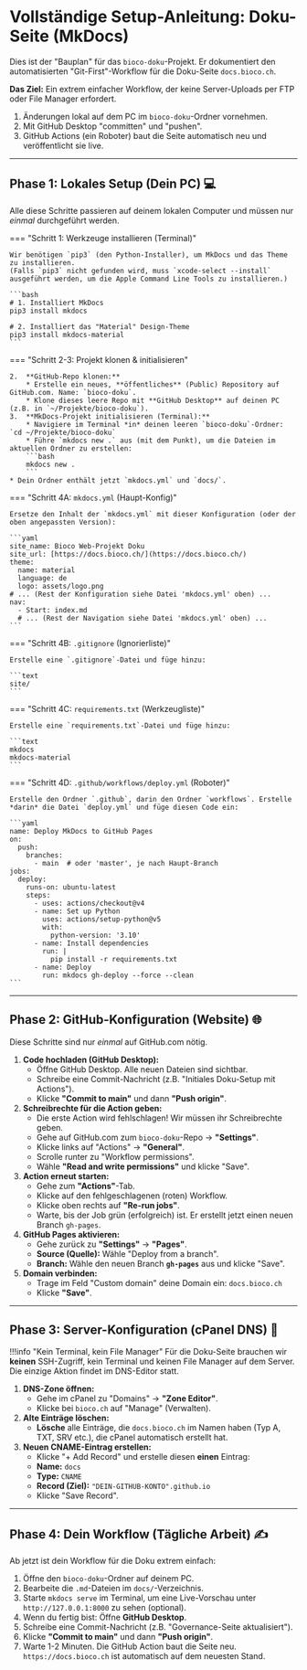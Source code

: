 # Vollständige Setup-Anleitung: Doku-Seite (MkDocs)

Dies ist der "Bauplan" für das `bioco-doku`-Projekt. Er dokumentiert den automatisierten "Git-First"-Workflow für die Doku-Seite `docs.bioco.ch`.

**Das Ziel:** Ein extrem einfacher Workflow, der keine Server-Uploads per FTP oder File Manager erfordert.
1.  Änderungen lokal auf dem PC im `bioco-doku`-Ordner vornehmen.
2.  Mit GitHub Desktop "committen" und "pushen".
3.  GitHub Actions (ein Roboter) baut die Seite automatisch neu und veröffentlicht sie live.

---

## Phase 1: Lokales Setup (Dein PC) 💻

Alle diese Schritte passieren auf deinem lokalen Computer und müssen nur *einmal* durchgeführt werden.

=== "Schritt 1: Werkzeuge installieren (Terminal)"

    Wir benötigen `pip3` (den Python-Installer), um MkDocs und das Theme zu installieren.
    (Falls `pip3` nicht gefunden wird, muss `xcode-select --install` ausgeführt werden, um die Apple Command Line Tools zu installieren.)
    
    ```bash
    # 1. Installiert MkDocs
    pip3 install mkdocs

    # 2. Installiert das "Material" Design-Theme
    pip3 install mkdocs-material
    ```

=== "Schritt 2-3: Projekt klonen & initialisieren"

    2.  **GitHub-Repo klonen:**
        * Erstelle ein neues, **öffentliches** (Public) Repository auf GitHub.com. Name: `bioco-doku`.
        * Klone dieses leere Repo mit **GitHub Desktop** auf deinen PC (z.B. in `~/Projekte/bioco-doku`).
    3.  **MkDocs-Projekt initialisieren (Terminal):**
        * Navigiere im Terminal *in* deinen leeren `bioco-doku`-Ordner: `cd ~/Projekte/bioco-doku`
        * Führe `mkdocs new .` aus (mit dem Punkt), um die Dateien im aktuellen Ordner zu erstellen:
        ```bash
        mkdocs new .
        ```
    * Dein Ordner enthält jetzt `mkdocs.yml` und `docs/`.

=== "Schritt 4A: `mkdocs.yml` (Haupt-Konfig)"

    Ersetze den Inhalt der `mkdocs.yml` mit dieser Konfiguration (oder der oben angepassten Version):

    ```yaml
    site_name: Bioco Web-Projekt Doku
    site_url: [https://docs.bioco.ch/](https://docs.bioco.ch/)
    theme:
      name: material
      language: de
      logo: assets/logo.png
    # ... (Rest der Konfiguration siehe Datei 'mkdocs.yml' oben) ...
    nav:
      - Start: index.md
      # ... (Rest der Navigation siehe Datei 'mkdocs.yml' oben) ...
    ```

=== "Schritt 4B: `.gitignore` (Ignorierliste)"

    Erstelle eine `.gitignore`-Datei und füge hinzu:
    
    ```text
    site/
    ```

=== "Schritt 4C: `requirements.txt` (Werkzeugliste)"

    Erstelle eine `requirements.txt`-Datei und füge hinzu:
    
    ```text
    mkdocs
    mkdocs-material
    ```

=== "Schritt 4D: `.github/workflows/deploy.yml` (Roboter)"

    Erstelle den Ordner `.github`, darin den Ordner `workflows`. Erstelle *darin* die Datei `deploy.yml` und füge diesen Code ein:

    ```yaml
    name: Deploy MkDocs to GitHub Pages
    on:
      push:
        branches:
          - main  # oder 'master', je nach Haupt-Branch
    jobs:
      deploy:
        runs-on: ubuntu-latest
        steps:
          - uses: actions/checkout@v4
          - name: Set up Python
            uses: actions/setup-python@v5
            with:
              python-version: '3.10'
          - name: Install dependencies
            run: |
              pip install -r requirements.txt
          - name: Deploy
            run: mkdocs gh-deploy --force --clean
    ```

---

## Phase 2: GitHub-Konfiguration (Website) 🌐

Diese Schritte sind nur *einmal* auf GitHub.com nötig.

1.  **Code hochladen (GitHub Desktop):**
    * Öffne GitHub Desktop. Alle neuen Dateien sind sichtbar.
    * Schreibe eine Commit-Nachricht (z.B. "Initiales Doku-Setup mit Actions").
    * Klicke **"Commit to main"** und dann **"Push origin"**.
2.  **Schreibrechte für die Action geben:**
    * Die erste Action wird fehlschlagen! Wir müssen ihr Schreibrechte geben.
    * Gehe auf GitHub.com zum `bioco-doku`-Repo -> **"Settings"**.
    * Klicke links auf "Actions" -> **"General"**.
    * Scrolle runter zu "Workflow permissions".
    * Wähle **"Read and write permissions"** und klicke "Save".
3.  **Action erneut starten:**
    * Gehe zum **"Actions"**-Tab.
    * Klicke auf den fehlgeschlagenen (roten) Workflow.
    * Klicke oben rechts auf **"Re-run jobs"**.
    * Warte, bis der Job grün (erfolgreich) ist. Er erstellt jetzt einen neuen Branch `gh-pages`.
4.  **GitHub Pages aktivieren:**
    * Gehe zurück zu **"Settings"** -> **"Pages"**.
    * **Source (Quelle):** Wähle "Deploy from a branch".
    * **Branch:** Wähle den neuen Branch **`gh-pages`** aus und klicke "Save".
5.  **Domain verbinden:**
    * Trage im Feld "Custom domain" deine Domain ein: `docs.bioco.ch`
    * Klicke **"Save"**.

---

## Phase 3: Server-Konfiguration (cPanel DNS) 📡

!!!info "Kein Terminal, kein File Manager"
    Für die Doku-Seite brauchen wir **keinen** SSH-Zugriff, kein Terminal und keinen File Manager auf dem Server. Die einzige Aktion findet im DNS-Editor statt.

1.  **DNS-Zone öffnen:**
    * Gehe im cPanel zu "Domains" -> **"Zone Editor"**.
    * Klicke bei `bioco.ch` auf "Manage" (Verwalten).
2.  **Alte Einträge löschen:**
    * **Lösche** alle Einträge, die `docs.bioco.ch` im Namen haben (Typ A, TXT, SRV etc.), die cPanel automatisch erstellt hat.
3.  **Neuen CNAME-Eintrag erstellen:**
    * Klicke "+ Add Record" und erstelle diesen **einen** Eintrag:
    * **Name:** `docs`
    * **Type:** `CNAME`
    * **Record (Ziel):** `"DEIN-GITHUB-KONTO".github.io`
    * Klicke "Save Record".

---

## Phase 4: Dein Workflow (Tägliche Arbeit) ✍️

Ab jetzt ist dein Workflow für die Doku extrem einfach:

1.  Öffne den `bioco-doku`-Ordner auf deinem PC.
2.  Bearbeite die `.md`-Dateien im `docs/`-Verzeichnis.
3.  Starte `mkdocs serve` im Terminal, um eine Live-Vorschau unter `http://127.0.0.1:8000` zu sehen (optional).
4.  Wenn du fertig bist: Öffne **GitHub Desktop**.
5.  Schreibe eine Commit-Nachricht (z.B. "Governance-Seite aktualisiert").
6.  Klicke **"Commit to main"** und dann **"Push origin"**.
7.  Warte 1-2 Minuten. Die GitHub Action baut die Seite neu. `https://docs.bioco.ch` ist automatisch auf dem neuesten Stand.